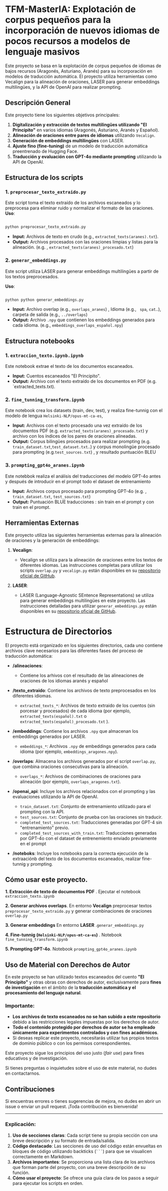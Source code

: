 # TFM-MasterIA: Explotación de corpus pequeños para la incorporación de nuevos idiomas de pocos recursos a modelos de lenguaje masivos
Este proyecto se basa en la explotación de corpus pequeños de idiomas de bajos recursos (Aragonés, Asturiano, Aranés) para su incorporación en modelos de traducción automática. El proyecto utiliza herramientas como Vecalign para la alineación de oraciones, LASER para generar embeddings multilingües, y la API de OpenAI para realizar prompting.
## Descripción General

Este proyecto tiene los siguientes objetivos principales:

1. **Digitalización y extracción de textos multilingües utilizando "El Principito"** en varios idiomas (Aragonés, Asturiano, Aranés y Español).
2. **Alineación de oraciones entre pares de idiomas** utilizando `Vecalign`.
3. **Generación de embeddings multilingües** con LASER.
4. **Ajuste fino (fine-tuning)** de un modelo de traducción automática preentrenado de Hugging Face.
5. **Traducción y evaluación con GPT-4o mediante prompting** utilizando la API de OpenAI.


## Estructura de los scripts
### 1. `preprocesar_texto_extraido.py`
Este script toma el texto extraído de los archivos escaneados y lo preprocesa para eliminar ruido y normalizar el formato de las oraciones.
**Uso**: 
  ```bash

python preprocesar_texto_extraido.py
```
 *  **Input:** Archivos de texto en crudo (e.g., `extracted_texts(aranes).txt`).
 * **Output:** Archivos procesados con las oraciones limpias y listas para la alineación. (e.g. , `extracted_texts(aranes)_procesado.txt`)


### 2. `generar_embeddings.py`
Este script utiliza LASER para generar embeddings multilingües a partir de los textos preprocesados.

**Uso**: 

  ```bash

python python generar_embeddings.py
```
 * **Input:** Archivo overlap (e.g.,  `overlaps_aranes`) , Idioma (e.g., ` spa`, `cat`..), carpeta de salida (e.g., `../overlaps`)
 * **Output:** Archivo `.npy` que contienen los embeddings generados para cada idioma. (e.g., `embeddings_overlaps_español.npy`)

## Estructura notebooks
### 1. `extraccion_texto.ipynb.ipynb`
Este notebook extrae el texto de los documentos escaneados.
* **Input:** Cuentos escaneados "El Principito".
* **Output:** Archivo con el texto extraído de los documentos en PDF (e.g. `extracted_texts.txt).

### 2. `fine_tunning_transform.ipynb`   
Este notebook  crea los datasets (train, dev, test), y realiza fine-tunnig con el modelo de lengua `Helsinki-NLP/opus-mt-ca-es`, 
* **Input:** Archivos con el texto procesado una vez extraído de los documentos PDF (e.g. `extracted_texts(aranes)_procesado.txt`) y archivo con los índices de los pares de oraciones alineadas.
* **Output:** Corpus bilingües procesados para realizar prompting (e.g. `train_dataset.txt`,`test_dataset.txt`..) y corpus monolingüe procesado para prompting (e.g.`test_sources.txt`) , y  resultado puntuación BLEU 
  
### 3. `prompting_gpt4o_aranes.ipynb`
Este notebbok realiza el análisis del traducciones del modelo GPT-4o antes y después de introducir en el prompt todo el dataset de entrenamiento
 * **Input:** Archivos corpus procesado para prompting GPT-4o (e.g. , `train_dataset.txt`, `test_sources.txt`)
 * **Output:** Puntuación BLUE traducciones : sin train en el prompt y  con train en el prompt.

## Herramientas Externas

Este proyecto utiliza las siguientes herramientas externas para la alineación de oraciones y la generación de embeddings:

1. **Vecalign**: 
   - Vecalign se utiliza para la alineación de oraciones entre los textos de diferentes idiomas. Las instrucciones completas para utilizar los scripts `overlap.py` y `vecalign.py` están disponibles en su [repositorio oficial de GitHub](https://github.com/thompsonb/vecalign/).
   
2. **LASER**:
   - LASER (Language-Agnostic SEntence Representations) se utiliza para generar embeddings multilingües en este proyecto. Las instrucciones detalladas para utilizar `generar_embeddings.py` están disponibles en su [repositorio oficial de GitHub](https://github.com/facebookresearch/LASER/).

# Estructura de Directorios

El proyecto está organizado en los siguientes directorios, cada uno contiene archivos clave necesarios para las diferentes fases del proceso de traducción automática:

- **/alineaciones**:
  -   Contiene los arhivos con el resultado de las alineaciones de oraciones  de los idiomas aranés y español
- **/texto_extraido**: 
  Contiene los archivos de texto preprocesados en los diferentes idiomas.
  - `extracted_texts_*`: Archivos de texto extraido de los cuentos (sin porcesar y procesados) de cada idioma (por ejemplo, `extracted_texts(español).txt` o `extracted_texts(español)_procesado.txt` ).

- **/embeddings**: 
  Contiene los archivos `.npy` que almacenan los embeddings generados por LASER.
  - `embeddings_*`: Archivos `.npy` de embeddings generados para cada idioma (por ejemplo, `embeddings_aragones.npy`).
    
- **/overlaps**: 
  Almacena los archivos generados por el script `overlap.py`, que combina oraciones consecutivas para la alineación.
  - `overlaps_*`: Archivos de combinaciones de oraciones para alineación (por ejemplo, `overlaps_aragones.txt`).

- **/openai_api**: 
  Incluye los archivos relacionados con el prompting y las evaluaciones utilizando la API de OpenAI.
  - `train_dataset.txt`: Conjunto de entrenamiento utilizado para el prompting con la API.
  - `test_sources.txt`: Conjunto de prueba con las oraciones sin traducir.
  - `completed_test_sources.txt`: Traducciones generadas por GPT-4 sin "entrenamiento" previo.
  - `completed_test_sources_with_train.txt`: Traducciones generadas por GPT-4o con el dataset de entrenemiento enviado previamente en el prompt
 
 - **/noteboks**: 
  Incluye los notebooks para la correcta ejecución de la extraaciónb del texto de los documentos escaneados, realizar fine-tunnig y prompting.
  

## Cómo usar este proyecto.
 **1. Extracción de texto de documentos PDF** . Ejecutar el notebook `extraccion_texto.ipynb`
 
 **2. Generar archivos overlaps**.  En entorno **Vecalign** preprocesar textos `preprocesar_texto_extraido.py`  y generar combinaciones de oraciones `overlap.py`
 
 **3. Generar embeddings**  En entorno **LASER** .`generar_embeddings.py`
 
 **4. Fine-tunnig (`Helsinki-NLP/opus-mt-ca-es`)** . Notebook `fine_tunning_transform.ipynb`
 
 **5. Prompting GPT-4o**.  Notebook `prompting_gpt4o_aranes.ipynb`

 ## Uso de Material con Derechos de Autor

En este proyecto se han utilizado textos escaneados del cuento **"El Principito"** y otras obras con derechos de autor, exclusivamente para **fines de investigación** en el ámbito de la **traducción automática y el procesamiento del lenguaje natural**.

### Importante:

- **Los archivos de texto escaneados no se han subido a este repositorio** debido a las restricciones legales impuestas por los derechos de autor.
- **Todo el contenido protegido por derechos de autor se ha empleado únicamente para experimentos controlados y con fines académicos**.
- Si deseas replicar este proyecto, necesitarás utilizar tus propios textos de dominio público o con los permisos correspondientes.

Este proyecto sigue los principios del uso justo (*fair use*) para fines educativos y de investigación.

Si tienes preguntas o inquietudes sobre el uso de este material, no dudes en contactarnos.

 
## Contribuciones

Si encuentras errores o tienes sugerencias de mejora, no dudes en abrir un issue o enviar un pull request. ¡Toda contribución es bienvenida!

---

### Explicación:

1. **Uso de secciones claras**: Cada script tiene su propia sección con una breve descripción y su formato de entrada/salida.
2. **Código destacado**: Las secciones de uso del código están envueltas en bloques de código utilizando backticks (` ``` `) para que se visualicen correctamente en Markdown.
3. **Archivos importantes**: Se proporciona una lista clara de los archivos que forman parte del proyecto, con una breve descripción de su función.
4. **Cómo usar el proyecto**: Se ofrece una guía clara de los pasos a seguir para ejecutar los scripts en orden.
